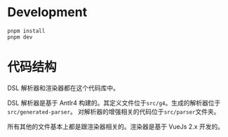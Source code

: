 # Development

```
pnpm install
pnpm dev
```

# 代码结构

DSL 解析器和渲染器都在这个代码库中。

DSL 解析器是基于 Antlr4 构建的。其定义文件位于`src/g4`。生成的解析器位于 `src/generated-parser`。
对解析器的增强相关的代码位于`src/parser`文件夹。

所有其他的文件基本上都是跟渲染器相关的。渲染器是基于 VueJs 2.x 开发的。
